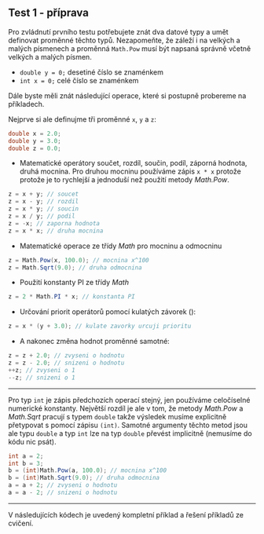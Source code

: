 Test 1 - příprava
---
Pro zvládnutí prvního testu potřebujete znát dva datové typy a umět definovat proměnné těchto typů. Nezapomeňte, že záleží i na velkých a malých písmenech a proměnná `Math.Pow` musí být napsaná správně včetně velkých a malých písmen.
* `double y = 0;` desetiné číslo se znaménkem
* `int x = 0;` celé číslo se znaménkem

Dále byste měli znát následující operace, které si postupně probereme na příkladech. 

Nejprve si ale definujme tři proměnné `x`, `y` a `z`:
```cs 
double x = 2.0;
double y = 3.0;
double z = 0.0;
```
* Matematické operátory součet, rozdíl, součin, podíl, záporná hodnota, druhá mocnina. Pro druhou mocninu používáme zápis `x * x` protože protože je to rychlejší a jednoduší než použití metody *Math.Pow*.
```cs 
z = x + y; // soucet
z = x - y; // rozdil
z = x * y; // soucin
z = x / y; // podil
z = -x; // zaporna hodnota
z = x * x; // druha mocnina
```
* Matematické operace ze třídy *Math* pro mocninu a odmocninu
```cs 
z = Math.Pow(x, 100.0); // mocnina x^100
z = Math.Sqrt(9.0); // druha odmocnina
```
* Použití konstanty PI ze třídy *Math*
```cs 
z = 2 * Math.PI * x; // konstanta PI
```
* Určování priorit operátorů pomocí kulatých závorek ():
```cs 
z = x * (y + 3.0); // kulate zavorky urcuji prioritu 
```

* A nakonec změna hodnot proměnné samotné:
```cs 
z = z + 2.0; // zvyseni o hodnotu
z = z - 2.0; // snizeni o hodnotu
++z; // zvyseni o 1
--z; // snizeni o 1
```
---
Pro typ `int` je zápis předchozích operací stejný, jen používáme celočíselné numerické konstanty. Největší rozdíl je ale v tom, že metody *Math.Pow* a *Math.Sqrt* pracují s typem `double` takže výsledek musíme explicitně přetypovat s pomocí zápisu `(int)`. Samotné argumenty těchto metod jsou ale typu `double` a typ `int` lze na typ `double` převést implicitně (nemusíme do kódu nic psát).
```cs 
int a = 2;
int b = 3;
b = (int)Math.Pow(a, 100.0); // mocnina x^100
b = (int)Math.Sqrt(9.0); // druha odmocnina
a = a + 2; // zvyseni o hodnotu
a = a - 2; // snizeni o hodnotu
```
---
V následujících kódech je uvedený kompletní příklad a řešení příkladů ze cvičení.